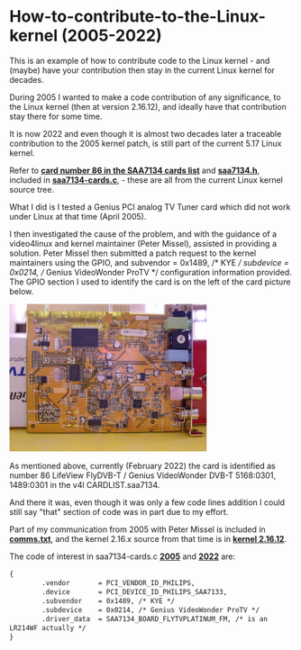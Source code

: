 # How-to-contribute-to-the-Linux-kernel (2005-2022)
This is an example of how to contribute code to the Linux kernel - and (maybe) have your contribution then stay in the current Linux kernel for decades.

During 2005 I wanted to make a code contribution of any significance, to the Linux kernel (then at version 2.16.12), and ideally have that contribution stay there for some time.

It is now 2022 and even though it is almost two decades later a traceable contribution to the 2005 kernel patch, is still part of the current 5.17 Linux kernel. 

Refer to [**card number 86 in the SAA7134 cards list**](https://www.kernel.org/doc/html/latest/admin-guide/media/saa7134-cardlist.html) and [**saa7134.h**](https://git.kernel.org/pub/scm/linux/kernel/git/torvalds/linux.git/tree/drivers/media/pci/saa7134/saa7134.h), included in [**saa7134-cards.c**](https://git.kernel.org/pub/scm/linux/kernel/git/torvalds/linux.git/tree/drivers/media/pci/saa7134/saa7134-cards.c), - these are all from the current Linux kernel source tree.

What I did is I tested a Genius PCI analog TV Tuner card which did not work under Linux at that time (April 2005).

I then investigated the cause of the problem, and with the guidance of a video4linux and kernel maintainer (Peter Missel), assisted in providing a solution. Peter Missel then submitted a patch request to the kernel maintainers using the GPIO, and subvendor  = 0x1489, /* KYE */ subdevice  = 0x0214, /* Genius VideoWonder ProTV */ configuration information provided. The GPIO section I used to identify the card is on the left of the card picture below.

<p align="left">
<img src="images/GeniusVideoWonderProTV.jpg" width="350" /> 
<br>

As mentioned above, currently (February 2022) the card is identified as number 86 LifeView FlyDVB-T / Genius VideoWonder DVB-T  5168:0301, 1489:0301 in the v4l CARDLIST.saa7134. 

And there it was, even though it was only a few code lines addition I could still say "that" section of code was in part due to my effort. 

Part of my communication from 2005 with Peter Missel is included in [**comms.txt**](comms.txt), and the kernel 2.16.x source from that time is in [**kernel 2.16.12**](kernel-2-16-12).
 
The code of interest in saa7134-cards.c [**2005**](kernel-2-16-12/saa7134-cards.c) and [**2022**](saa7134-cards.c) are:
```
{
		.vendor       = PCI_VENDOR_ID_PHILIPS,
		.device       = PCI_DEVICE_ID_PHILIPS_SAA7133,
		.subvendor    = 0x1489, /* KYE */
		.subdevice    = 0x0214, /* Genius VideoWonder ProTV */
		.driver_data  = SAA7134_BOARD_FLYTVPLATINUM_FM, /* is an LR214WF actually */
}
```

